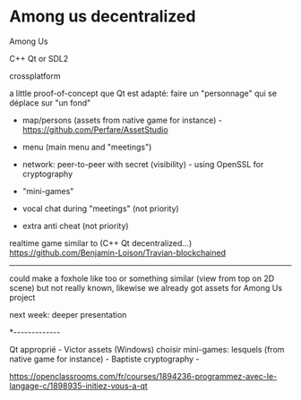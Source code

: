 # Among us decentralized
Among Us

C++ Qt or SDL2

crossplatform

a little proof-of-concept que Qt est adapté: faire un "personnage" qui se déplace sur "un fond"

- map/persons (assets from native game for instance) - https://github.com/Perfare/AssetStudio
- menu (main menu and "meetings")
- network: peer-to-peer with secret (visibility) - using OpenSSL for cryptography
- "mini-games"

- vocal chat during "meetings" (not priority)
- extra anti cheat (not priority)

realtime game similar to (C++ Qt decentralized...) https://github.com/Benjamin-Loison/Travian-blockchained

-----------

could make a foxhole like too or something similar (view from top on 2D scene) but not really known, likewise we already got assets for Among Us project

next week: deeper presentation


*-------------

Qt approprié - Victor
assets (Windows) choisir
mini-games: lesquels (from native game for instance) - Baptiste
cryptography - 

https://openclassrooms.com/fr/courses/1894236-programmez-avec-le-langage-c/1898935-initiez-vous-a-qt
